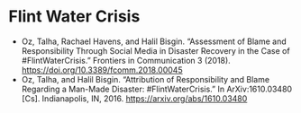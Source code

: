 # Flint Water Crisis



* Oz, Talha, Rachael Havens, and Halil Bisgin. “Assessment of Blame and Responsibility Through Social Media in Disaster Recovery in the Case of #FlintWaterCrisis.” Frontiers in Communication 3 (2018). <https://doi.org/10.3389/fcomm.2018.00045>
* Oz, Talha, and Halil Bisgin. “Attribution of Responsibility and Blame Regarding a Man-Made Disaster: #FlintWaterCrisis.” In ArXiv:1610.03480 [Cs]. Indianapolis, IN, 2016. <https://arxiv.org/abs/1610.03480>
